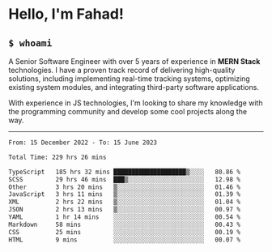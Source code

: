 <h1>Hello, I'm Fahad!</h1>

<h2><code>$ whoami</code></h2>

A Senior Software Engineer with over 5 years of experience in **MERN Stack** technologies. I have a proven track record of delivering high-quality solutions, including implementing real-time tracking systems, optimizing existing system modules, and integrating third-party software applications.

With experience in JS technologies, I'm looking to share my knowledge with the programming community and develop some cool projects along the way.

---

<!--START_SECTION:waka-->

```txt
From: 15 December 2022 - To: 15 June 2023

Total Time: 229 hrs 26 mins

TypeScript   185 hrs 32 mins ████████████████████▒░░░░   80.86 %
SCSS         29 hrs 46 mins  ███▒░░░░░░░░░░░░░░░░░░░░░   12.98 %
Other        3 hrs 20 mins   ▒░░░░░░░░░░░░░░░░░░░░░░░░   01.46 %
JavaScript   3 hrs 11 mins   ▒░░░░░░░░░░░░░░░░░░░░░░░░   01.39 %
XML          2 hrs 22 mins   ▒░░░░░░░░░░░░░░░░░░░░░░░░   01.04 %
JSON         2 hrs 13 mins   ▒░░░░░░░░░░░░░░░░░░░░░░░░   00.97 %
YAML         1 hr 14 mins    ░░░░░░░░░░░░░░░░░░░░░░░░░   00.54 %
Markdown     58 mins         ░░░░░░░░░░░░░░░░░░░░░░░░░   00.43 %
CSS          25 mins         ░░░░░░░░░░░░░░░░░░░░░░░░░   00.19 %
HTML         9 mins          ░░░░░░░░░░░░░░░░░░░░░░░░░   00.07 %
```

<!--END_SECTION:waka-->

<!--
**heyFahad/heyFahad** is a ✨ _special_ ✨ repository because its `README.md` (this file) appears on your GitHub profile.

Here are some ideas to get you started:

- 🔭 I’m currently working on ...
- 🌱 I’m currently learning ...
- 👯 I’m looking to collaborate on ...
- 🤔 I’m looking for help with ...
- 💬 Ask me about ...
- 📫 How to reach me: ...
- 😄 Pronouns: ...
- ⚡ Fun fact: ...
-->
